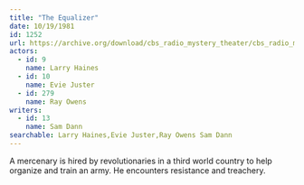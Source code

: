 ```yaml
---
title: "The Equalizer"
date: 10/19/1981
id: 1252
url: https://archive.org/download/cbs_radio_mystery_theater/cbs_radio_mystery_theater-1251-1300.zip/cbs_radio_mystery_theater-1251-1300%2Fcbsrmt_1252_the_equalizer.mp3
actors:  
  - id: 9
    name: Larry Haines  
  - id: 10
    name: Evie Juster  
  - id: 279
    name: Ray Owens
writers:  
  - id: 13
    name: Sam Dann
searchable: Larry Haines,Evie Juster,Ray Owens Sam Dann
---
```

A mercenary is hired by revolutionaries in a third world country to help organize and train an army. He encounters resistance and treachery.